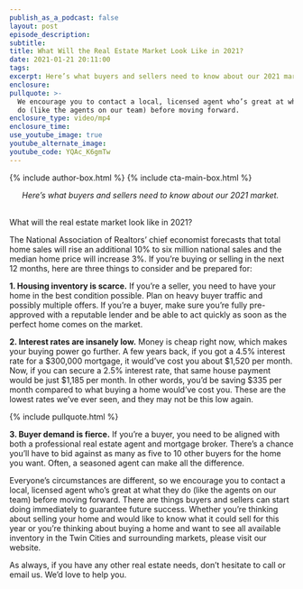 ```yaml
---
publish_as_a_podcast: false
layout: post
episode_description:
subtitle:
title: What Will the Real Estate Market Look Like in 2021?
date: 2021-01-21 20:11:00
tags:
excerpt: Here’s what buyers and sellers need to know about our 2021 market.
enclosure:
pullquote: >-
  We encourage you to contact a local, licensed agent who’s great at what they
  do (like the agents on our team) before moving forward.
enclosure_type: video/mp4
enclosure_time:
use_youtube_image: true
youtube_alternate_image:
youtube_code: YQAc_K6gmTw
---
```


{% include author-box.html %}
{% include cta-main-box.html %}

<center><em>Here&rsquo;s what buyers and sellers need to know about our 2021 market.&nbsp;</em></center>

<center>&nbsp;</center>

What will the real estate market look like in 2021?&nbsp;

The National Association of Realtors’ chief economist forecasts that total home sales will rise an additional 10% to six million national sales and the median home price will increase 3%. If you’re buying or selling in the next 12 months, here are three things to consider and be prepared for:

**1\. Housing inventory is scarce.** If you’re a seller, you need to have your home in the best condition possible. Plan on heavy buyer traffic and possibly multiple offers. If you’re a buyer, make sure you’re fully pre-approved with a reputable lender and be able to act quickly as soon as the perfect home comes on the market.&nbsp;

**2\. Interest rates are insanely low.** Money is cheap right now, which makes your buying power go further. A few years back, if you got a 4.5% interest rate for a $300,000 mortgage, it would’ve cost you about $1,520 per month. Now, if you can secure a 2.5% interest rate, that same house payment would be just $1,185 per month. In other words, you’d be saving $335 per month compared to what buying a home would’ve cost you. These are the lowest rates we’ve ever seen, and they may not be this low again.&nbsp;

{% include pullquote.html %}

**3\. Buyer demand is fierce.** If you’re a buyer, you need to be aligned with both a professional real estate agent and mortgage broker. There’s a chance you’ll have to bid against as many as five to 10 other buyers for the home you want. Often, a seasoned agent can make all the difference.&nbsp;

Everyone’s circumstances are different, so we encourage you to contact a local, licensed agent who’s great at what they do (like the agents on our team) before moving forward. There are things buyers and sellers can start doing immediately to guarantee future success. Whether you’re thinking about selling your home and would like to know what it could sell for this year or you’re thinking about buying a home and want to see all available inventory in the Twin Cities and surrounding markets, please visit our website.

As always, if you have any other real estate needs, don’t hesitate to call or email us. We’d love to help you.&nbsp;
